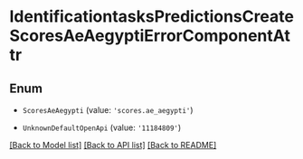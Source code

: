 # IdentificationtasksPredictionsCreateScoresAeAegyptiErrorComponentAttr


## Enum

* `ScoresAeAegypti` (value: `'scores.ae_aegypti'`)

* `UnknownDefaultOpenApi` (value: `'11184809'`)

[[Back to Model list]](../README.md#documentation-for-models) [[Back to API list]](../README.md#documentation-for-api-endpoints) [[Back to README]](../README.md)
